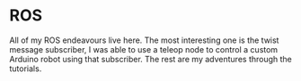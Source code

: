 # ROS
All of my ROS endeavours live here.
The most interesting one is the twist message subscriber, I was able to use a teleop node to control a custom Arduino robot using that subscriber.
The rest are my adventures through the tutorials.

